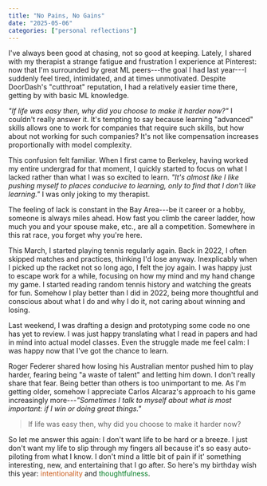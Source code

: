 ```yaml
---
title: "No Pains, No Gains"
date: "2025-05-06"
categories: ["personal reflections"]
---
```


I've always been good at chasing, not so good at keeping. Lately, I shared with my therapist a strange fatigue and frustration I experience at Pinterest: now that I'm surrounded by great ML peers---the goal I had last year---I suddenly feel tired, intimidated, and at times unmotivated. Despite DoorDash's "cutthroat" reputation, I had a relatively easier time there, getting by with basic ML knowledge.

*"If life was easy then, why did you choose to make it harder now?"* I couldn't really answer it. It's tempting to say because learning "advanced" skills allows one to work for companies that require such skills, but how about not working for such companies? It's not like compensation increases proportionally with model complexity.

This confusion felt familiar. When I first came to Berkeley, having worked my entire undergrad for that moment, I quickly started to focus on what I lacked rather than what I was so excited to learn. *"It's almost like I like pushing myself to places conducive to learning, only to find that I don't like learning."* I was only joking to my therapist.

The feeling of lack is constant in the Bay Area---be it career or a hobby, someone is always miles ahead. How fast you climb the career ladder, how much you and your spouse make, etc., are all a competition. Somewhere in this rat race, you forget why you're here.

This March, I started playing tennis regularly again. Back in 2022, I often skipped matches and practices, thinking I'd lose anyway. Inexplicably when I picked up the racket not so long ago, I felt the joy again. I was happy just to escape work for a while, focusing on how my mind and my hand change my game. I started reading random tennis history and watching the greats for fun. Somehow I play better than I did in 2022, being more thoughtful and conscious about what I do and why I do it, not caring about winning and losing.

Last weekend, I was drafting a design and prototyping some code no one has yet to review. I was just happy translating what I read in papers and had in mind into actual model classes. Even the struggle made me feel calm: I was happy now that I've got the chance to learn.

Roger Federer shared how losing his Australian mentor pushed him to play harder, fearing being "a waste of talent" and letting him down. I don't really share that fear. Being better than others is too unimportant to me. As I'm getting older, somehow I appreciate Carlos Alcaraz's approach to his game increasingly more---*"Sometimes I talk to myself about what is most important: if I win or doing great things."*

> If life was easy then, why did you choose to make it harder now?

So let me answer this again: I don't want life to be hard or a breeze. I just don't want my life to slip through my fingers all because it's so easy auto-piloting from what I know. I don't mind a little bit of pain if it' something interesting, new, and entertaining that I go after. So here's my birthday wish this year: <span style="color: #c95917">intentionality</span> and <span style="color: #007b22">thoughtfulness</span>.

